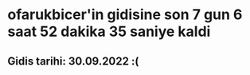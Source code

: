 # ofarukbicer'in gidisine son 7 gun 6 saat 52 dakika 35 saniye kaldi

## Gidis tarihi: 30.09.2022 :(